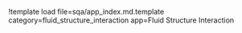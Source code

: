 !template load file=sqa/app_index.md.template category=fluid_structure_interaction app=Fluid Structure Interaction
